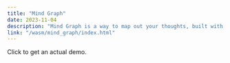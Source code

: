 ```yaml
---
title: "Mind Graph"
date: 2023-11-04
description: "Mind Graph is a way to map out your thoughts, built with Rust and eGUI"
link: "/wasm/mind_graph/index.html"
---
```

Click to get an actual demo.
